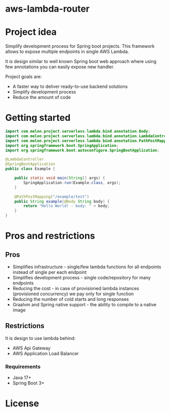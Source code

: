 # aws-lambda-router


# Project idea

Simplify development process for Spring boot projects. 
This framework allows to expose multiple endpoints in single AWS Lambda. 

It is design similar to well known Spring boot web approach where using few annotations you can easily expose new handler.

Project goals are:
 - A faster way to deliver ready-to-use backend solutions
 - Simplify development process
 - Reduce the amount of code 

# Getting started

```java
import com.melon.project.serverless.lambda.bind.annotation.Body;
import com.melon.project.serverless.lambda.bind.annotation.LambdaController;
import com.melon.project.serverless.lambda.bind.annotation.PathPostMapping;
import org.springframework.boot.SpringApplication;
import org.springframework.boot.autoconfigure.SpringBootApplication;

@LambdaController
@SpringBootApplication
public class Example {

    public static void main(String[] args) {
        SpringApplication.run(Example.class, args);
    }

    @PathPostMapping("/example/test")
    public String example(@Body String body) {
        return "Hello World! - body: " + body;
    }
}

```

# Pros and restrictions
## Pros
 - Simplifies infrastructure - single/few lambda functions for all endpoints instead of single per each endpoint
 - Simplifies development process - single code/repository for many endpoints
 - Reducing the cost - in case of provisioned lambda instances (provisioned concurrency) we pay only for single function
 - Reducing the number of cold starts and long responses
 - Graalvm and Spring native support - the ability to compile to a native image


## Restrictions
It is design to use lambda behind:
 - AWS Api Gateway
 - AWS Application Load Balancer

### Requirements
 - Java 17+
 - Spring Boot 3+

# License
